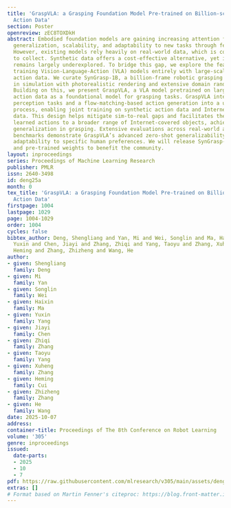 ```yaml
---
title: 'GraspVLA: a Grasping Foundation Model Pre-trained on Billion-scale Synthetic
  Action Data'
section: Poster
openreview: zEC8TOXDkH
abstract: Embodied foundation models are gaining increasing attention for their zero-shot
  generalization, scalability, and adaptability to new tasks through few-shot post-training.
  However, existing models rely heavily on real-world data, which is costly and labor-intensive
  to collect. Synthetic data offers a cost-effective alternative, yet its potential
  remains largely underexplored. To bridge this gap, we explore the feasibility of
  training Vision-Language-Action (VLA) models entirely with large-scale synthetic
  action data. We curate SynGrasp-1B, a billion-frame robotic grasping dataset generated
  in simulation with photorealistic rendering and extensive domain randomization.
  Building on this, we present GraspVLA, a VLA model pretrained on large-scale synthetic
  action data as a foundational model for grasping tasks. GraspVLA integrates autoregressive
  perception tasks and a flow-matching-based action generation into a unified Chain-of-Thought
  process, enabling joint training on synthetic action data and Internet semantics
  data. This design helps mitigate sim-to-real gaps and facilitates the transfer of
  learned actions to a broader range of Internet-covered objects, achieving open-vocabulary
  generalization in grasping. Extensive evaluations across real-world and simulation
  benchmarks demonstrate GraspVLA’s advanced zero-shot generalizability and few-shot
  adaptability to specific human preferences. We will release SynGrasp-1B dataset
  and pre-trained weights to benefit the community.
layout: inproceedings
series: Proceedings of Machine Learning Research
publisher: PMLR
issn: 2640-3498
id: deng25a
month: 0
tex_title: 'GraspVLA: a Grasping Foundation Model Pre-trained on Billion-scale Synthetic
  Action Data'
firstpage: 1004
lastpage: 1029
page: 1004-1029
order: 1004
cycles: false
bibtex_author: Deng, Shengliang and Yan, Mi and Wei, Songlin and Ma, Haixin and Yang,
  Yuxin and Chen, Jiayi and Zhang, Zhiqi and Yang, Taoyu and Zhang, Xuheng and Cui,
  Heming and Zhang, Zhizheng and Wang, He
author:
- given: Shengliang
  family: Deng
- given: Mi
  family: Yan
- given: Songlin
  family: Wei
- given: Haixin
  family: Ma
- given: Yuxin
  family: Yang
- given: Jiayi
  family: Chen
- given: Zhiqi
  family: Zhang
- given: Taoyu
  family: Yang
- given: Xuheng
  family: Zhang
- given: Heming
  family: Cui
- given: Zhizheng
  family: Zhang
- given: He
  family: Wang
date: 2025-10-07
address:
container-title: Proceedings of The 8th Conference on Robot Learning
volume: '305'
genre: inproceedings
issued:
  date-parts:
  - 2025
  - 10
  - 7
pdf: https://raw.githubusercontent.com/mlresearch/v305/main/assets/deng25a/deng25a.pdf
extras: []
# Format based on Martin Fenner's citeproc: https://blog.front-matter.io/posts/citeproc-yaml-for-bibliographies/
---
```

